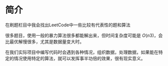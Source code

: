# 简介

在刷题栏目中我会找出LeetCode中一些比较有代表性的题和算法

很多题目，使用一般的暴力算法很多都能解出来，但时间复杂度可能是 *O*(*n*3)，会比最优解慢很多，尤其是数据量变大时。

在我们实际项目中编写代码时会遇到各种情况，组织数据，处理数据，如果能在特定的情况使用特定的算法，就可以发挥事半功倍的效果，很有现实意义。 

